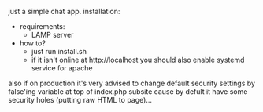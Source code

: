 just a simple chat app. 
installation:
- requirements:
  - LAMP server
- how to?
  - just run install.sh
  - if it isn't online at http://localhost you should also enable systemd service for apache
 

also if on production it's very advised to change default security settings by false'ing variable at top of index.php subsite cause by defult it have some security holes (putting raw HTML to page)...

